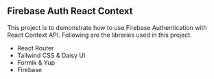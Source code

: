 ## Firebase Auth React Context

This project is to demonstrate how to use Firebase Authentication with React Context API. Following are the libraries used in this project.

- React Router
- Tailwind CSS & Daisy UI
- Formik & Yup
- Firebase